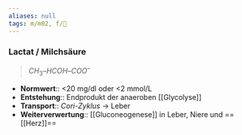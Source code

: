 ```yaml
---
aliases: null
tags: m/m02, f/🧪
---
```

### Lactat / Milchsäure
> $CH_{3} – HCOH – COO^{–}$
- **Normwert**:: <20 mg/dl oder <2 mmol/L
- **Entstehung**:: Endprodukt der anaeroben [[Glycolyse]]
- **Transport**:: *Cori-Zyklus* → Leber
- **Weiterverwertung**:: [[Gluconeogenese]] in Leber, Niere und ==[[Herz]]==